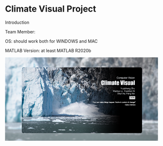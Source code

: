 # Climate Visual Project

Introduction

Team Member:

OS: should work both for WINDOWS and MAC

MATLAB Version: at least MATLAB R2020b

[![Project Video](./GUI_final_version/cover.png)](https://youtu.be/NJxtTB5WAwM)